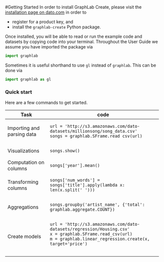 <script src="../dato/js/recview.js"></script>

#Getting Started
In order to install GraphLab Create, please visit the [installation page on dato.com](https://dato.com/download/install.html) in order to

- register for a product key, and
- install the `graphlab-create` Python package.

Once installed, you will be able to read or run the example code and datasets by copying code into your terminal. Throughout the User Guide we assume you have imported the package via

```python
import graphlab
```

Sometimes it is useful shorthand to use `gl` instead of `graphlab`. This can be done via
```python
import graphlab as gl
```

### Quick start

Here are a few commands to get started.
<table class="table table-bordered table-striped">
  <thead>
    <tr>
      <th>Task</th>
      <th>code</th>
    </tr>
  </thead>
  <tbody>
    <tr>
      <td>Importing and parsing data</td>
      <td><pre><code class="hljs python">url = 'http://s3.amazonaws.com/dato-datasets/millionsong/song_data.csv'&#x0A;songs = graphlab.SFrame.read_csv(url)</code></pre></td>
    </tr>
    <tr>
      <td>Visualizations</td>
      <td><pre><code class="hljs python">songs.show()</code></pre></td>
    </tr>
    <tr>
      <td>Computation on columns</td>
      <td><pre><code class="hljs python">songs['year'].mean()</code></pre></td>
    </tr>
    <tr>
      <td>Transforming columns</td>
      <td><pre><code class="hljs python">songs['num_words'] = songs['title'].apply(lambda x: len(x.split(' ')))</code></pre></td>
    </tr>
    <tr>
      <td>Aggregations</td>
      <td><pre><code class="hljs python">songs.groupby('artist_name', {'total': graphlab.aggregate.COUNT})</code></pre></td>
    </tr>
    <tr>
      <td>Create models</td>
      <td><pre><code class="hljs python">url = 'http://s3.amazonaws.com/dato-datasets/regression/Housing.csv'&#x0A;x = graphlab.SFrame.read_csv(url)&#x0A;m = graphlab.linear_regression.create(x, target='price')
      </code></pre></td>
    </tr>
  </tbody>
</table>
